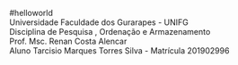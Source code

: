 #helloworld<br/>
Universidade Faculdade dos Gurarapes - UNIFG<br/>
Disciplina de Pesquisa , Ordenação e Armazenamento<br/>
Prof. Msc. Renan Costa Alencar<br/>
Aluno Tarcisio Marques Torres Silva - Matrícula 201902996
